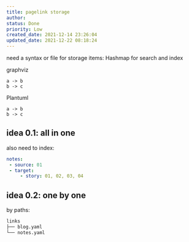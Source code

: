 ```yaml
---
title: pagelink storage
author: 
status: Done
priority: Low
created_date: 2021-12-14 23:26:04
updated_date: 2021-12-22 08:18:24
---
```


need a syntax or file for storage items: Hashmap for search and index

graphviz

```
a -> b
b -> c
```

Plantuml

```
a -> b
b -> c
```

## idea 0.1: all in one

also need to index:

```yaml
notes:
 - source: 01
 - target:
     - story: 01, 02, 03, 04
```

## idea 0.2: one by one

by paths:

```bash
links
├── blog.yaml
└── notes.yaml
```
